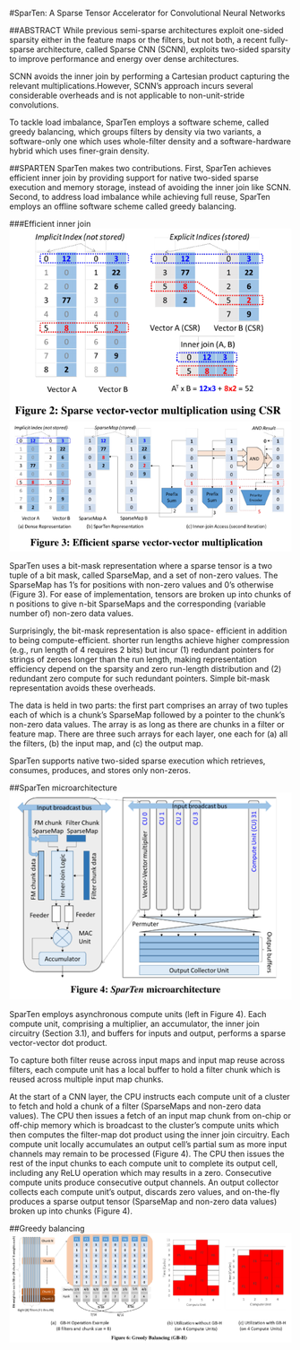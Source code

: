 #SparTen: A Sparse Tensor Accelerator for Convolutional Neural Networks

##ABSTRACT
While previous semi-sparse architectures exploit one-sided sparsity either in the feature maps or the filters, but not both, a recent fully-sparse architecture, called Sparse CNN (SCNN), exploits two-sided sparsity to improve performance and energy over dense architectures. 

SCNN avoids the inner join by performing a Cartesian product capturing the relevant multiplications.However, SCNN’s approach incurs several considerable overheads and is not applicable to non-unit-stride convolutions. 

To tackle load imbalance, SparTen employs a software scheme, called greedy balancing, which groups filters by density via two variants, a software-only one which uses whole-filter density and a software-hardware hybrid which uses finer-grain density.


##SPARTEN
SparTen makes two contributions. 
First, SparTen achieves efficient inner join by providing support for native two-sided sparse execution and memory storage, instead of avoiding the inner join like SCNN. 
Second, to address load imbalance while achieving full reuse, SparTen employs an offline software scheme called greedy balancing.

###Efficient inner join
![](./pic/SparTen-1.png)
![](./pic/SparTen-2.png)

SparTen uses a bit-mask representation where a sparse tensor is a two tuple of a bit mask, called SparseMap, and a set of non-zero values. 
The SparseMap has 1’s for positions with non-zero values and 0’s otherwise (Figure 3). For ease of implementation, tensors are broken up into chunks of n positions to give n-bit SparseMaps and the corresponding (variable number of) non-zero data values.

Surprisingly, the bit-mask representation is also space- efficient in addition to being compute-efficient.
shorter run lengths achieve higher compression (e.g., run length of 4 requires 2 bits) but incur (1) redundant pointers for strings of zeroes longer than the run length, making representation efficiency depend on the sparsity and zero run-length distribution and (2) redundant zero compute for such redundant pointers. Simple bit-mask representation avoids these overheads.

The data is held in two parts: the first part comprises an array of two tuples each of which is a chunk’s SparseMap followed by a pointer to the chunk’s non-zero data values.
The array is as long as there are chunks in a filter or feature map. There are three such arrays for each layer, one each for (a) all the filters, (b) the input map, and (c) the output map. 

SparTen supports native two-sided sparse execution which retrieves, consumes, produces, and stores only non-zeros.


##SparTen microarchitecture
![](./pic/SparTen-3.png)

SparTen employs asynchronous compute units (left in Figure 4). Each compute unit, comprising a multiplier, an accumulator, the inner join circuitry (Section 3.1), and buffers for inputs and output, performs a sparse vector-vector dot product.

To capture both filter reuse across input maps and input map reuse across filters, each compute unit has a local buffer to hold a filter chunk which is reused across multiple input map chunks. 

At the start of a CNN layer, the CPU instructs each compute unit of a cluster to fetch and hold a chunk of a filter (SparseMaps and non-zero data values). The CPU then issues a fetch of an input map chunk from on-chip or off-chip memory which is broadcast to the cluster’s compute units which then computes the filter-map dot product using the inner join circuitry. Each compute unit locally accumulates an output cell’s partial sum as more input channels may remain to be processed (Figure 4). The CPU then issues the rest of the input chunks to each compute unit to complete its output cell, including any ReLU operation which may results in a zero. Consecutive compute units produce consecutive output channels. An output collector collects each compute unit’s output, discards zero values, and on-the-fly produces a sparse output tensor (SparseMap and non-zero data values) broken up into chunks (Figure 4).


##Greedy balancing
![](./pic/SparTen-4.png)

